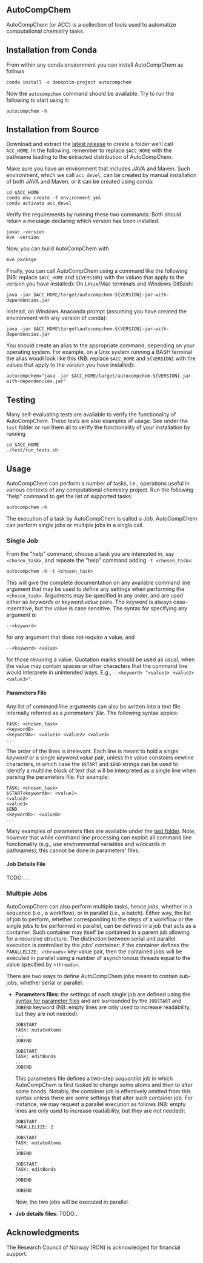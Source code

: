 ## AutoCompChem
AutoCompChem (or ACC) is a collection of tools used to automatize computational chemistry tasks.

## Installation from Conda
From within any conda environment you can install AutoCompChem as follows
```
conda install -c denoptim-project autocompchem
```
Now the `autocompchem` command should be available. Try to run the following to start using it:
```
autocompchem -h
```

## Installation from Source
Download and extract the <a href="https://github.com/denoptim-project/AutoCompChem/releases/latest">latest release</a> to create a folder we'll call `ACC_HOME`. In the following, remember to replace `$ACC_HOME` with the pathname leading to the extracted distribution of AutoCompChem.

Make sure you have an environment that includes JAVA and Maven. Such environment, which we call `acc_devel`, can be created by manual installation of both JAVA and Maven, or it can be created using conda:
```
cd $ACC_HOME
conda env create -f environment.yml
conda activate acc_devel
```

Verify the requirements by running these two commands: Both should return a message declaring which version has been installed.
```
javac -version
mvn -version
```

Now, you can build AutoCompChem with
```
mvn package
```

Finally, you can call AutoCompChem using a command like the following (NB: replace `$ACC_HOME` and `${VERSION}` with the values that apply to the version you have installed):
On Linux/Mac terminals and Windows GitBash:
```
java -jar $ACC_HOME/target/autocompchem-${VERSION}-jar-with-dependencies.jar
```
Instead, on Windows Anaconda prompt (assuming you have created the environment with any version of conda):
```
java -jar $ACC_HOME\target\autocompchem-${VERSION}-jar-with-dependencies.jar
```
You should create an alias to the appropriate command, depending on your operating system. For example, on a Unix system running a BASH terminal the alias woudl look like this (NB: replace `$ACC_HOME` and `${VERSION}` with the values that apply to the version you have installed): 
```
autocompchem="java -jar $ACC_HOME/target/autocompchem-${VERSION}-jar-with-dependencies.jar"
```

## Testing
Many self-evaluating tests are available to verify the functionality of AutoCompChem. These tests are also examples of usage. See under the `test` folder or run them all to verify the functionality of your installation by running 
```
cd $ACC_HOME
./test/run_tests.sh
```

## Usage
AutoCompChem can perform a number of tasks, i.e., operations useful in various contexts of any computational chemistry project. Run the following "help" command to get the list of supported tasks:
```
autocompchem -h
```
The execution of a task by AutoCompChem is called a *Job*. AutoCompChem can perform single jobs or multiple jobs in a single call.

### Single Job
From the "help" command, choose a task you are interested in, say `<chosen_task>`, and repeate the "help" command adding `-t <chosen_task>`:
```
autocompchem -h -t <chosen_task>
```
This will give the complete documentation on any available command line argument that may be used to define any settings when performing the `<chosen_task>`. Arguments may be specified in any order, and are used either as *keywords* or *keyword:value* pairs. The *keyword* is always case-insentitive, but the value is case sensitive. The syntax for specifying any argument is
```
--<keyword>
```
for any argument that does not require a value, and
```
--<keyword> <value>
```
for those revuiring a value. Quotation marks should be used as usual, when the value may contain spaces or other characters that the command line would interprete in unintended ways. E.g., `--<keyword> "<value1> <value2> <value3>"`.

#### Parameters File
Any list of command line arguments can also be written into a text file internally referred as a *parameters' file*. The following syntax appies:
```
TASK: <chosen_task>
<keywordB>
<keywordA>: <value1> <value2> <value3>
...
```
The order of the lines is irrelevant. Each line is meant to hold a single *keyword* or a single *keyword:value* pair, unless the value constains newline characters, in which case the `$START` and `$END` strings can be used to identify a multiline block of text that will be interpreted as a single line when parsing the perameters file. For example:
```
TASK: <chosen_task>
$START<keywordA>: <value1>
<value2>
<value3>
$END
<keywordB>: <valueB> 
...
```
Many examples of parameters files are available under the [test folder](test). Note, however that while command line processing can exploit all command line functionality (e.g., use environmental variables and wildcards in pathnames), this cannot be done in parameters' files.

#### Job Details File
TODO:....


### Multiple Jobs
AutoCompChem can also perform multiple tasks, hence *jobs*, whether in a sequence (i.e., a workflow), or in parallel (i.e., a batch). Either way, the list of job to perform, whether corresponding to the steps of a workflow or the single jobs to be performed in parallel, can be defined in a job that acts as a container. Such container may itself be contained in a parent job allowing for a recursive structure. 
The distinction between serial and parallel execution is controlled by the jobs' container: if the container defines the `PARALLELIZE: <threads>` key-value pair, then the contained jobs will be executed in parallel using a number of asynchronous threads equal to the value specified by `<threads>`.

There are two ways to define AutoCompChem jobs meant to contain sub-jobs, whether serial or parallel: 

* **Parameters files**: the settings of each single job are defined using the [syntax for parameter files](#parameters-File) and are surrounded by the `JOBSTART` and `JOBEND` keyword (NB: empty lines are only used to increase readability, but they are not needed):
  ```
  JOBSTART
  TASK: mutateAtoms
  ...
  JOBEND

  JOBSTART
  TASK: editBonds
  ...
  JOBEND
  ```
  This parameters file defines a two-step *sequential* job in which AutoCompChem is first tasked to change some atoms and then to alter some bonds. Notably, the container job is effectively omitted from this syntax unless there are some settings that alter such container job. For instance, we may request a parallel execution as follows (NB: empty lines are only used to increase readability, but they are not needed):
  ```
  JOBSTART
  PARALLELIZE: 2
  
  JOBSTART
  TASK: mutateAtoms
  ...
  JOBEND

  JOBSTART
  TASK: editBonds
  ...
  JOBEND
  
  JOBEND
  ```
  Now, the two jobs will be executed in parallel.
  
* **Job details files**:
  TODO...


## Acknowledgments
The Research Council of Norway (RCN) is acknowledged for financial support.

